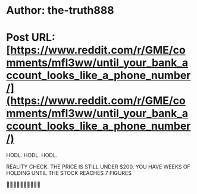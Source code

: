 # Author: the-truth888
# Post URL: [https://www.reddit.com/r/GME/comments/mfl3ww/until_your_bank_account_looks_like_a_phone_number/](https://www.reddit.com/r/GME/comments/mfl3ww/until_your_bank_account_looks_like_a_phone_number/)


HODL. HODL. HODL. 

REALITY CHECK. THE PRICE IS STILL UNDER $200. YOU HAVE WEEKS OF HOLDING UNTIL THE STOCK REACHES 7 FIGURES 

🚀🚀🚀🚀🚀🚀🚀🚀🚀🚀